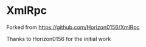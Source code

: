 # XmlRpc
Forked from https://github.com/Horizon0156/XmlRpc

Thanks to Horizon0156 for the initial work
